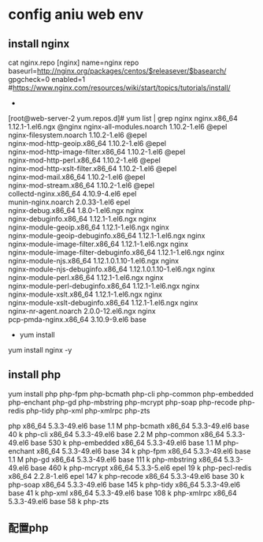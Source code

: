 # config aniu web env

## install nginx

cat nginx.repo
[nginx]
name=nginx repo
baseurl=http://nginx.org/packages/centos/$releasever/$basearch/
gpgcheck=0
enabled=1
#https://www.nginx.com/resources/wiki/start/topics/tutorials/install/

- 

[root@web-server-2 yum.repos.d]# yum list | grep nginx
nginx.x86_64                                1.12.1-1.el6.ngx             @nginx 
nginx-all-modules.noarch                    1.10.2-1.el6                 @epel  
nginx-filesystem.noarch                     1.10.2-1.el6                 @epel  
nginx-mod-http-geoip.x86_64                 1.10.2-1.el6                 @epel  
nginx-mod-http-image-filter.x86_64          1.10.2-1.el6                 @epel  
nginx-mod-http-perl.x86_64                  1.10.2-1.el6                 @epel  
nginx-mod-http-xslt-filter.x86_64           1.10.2-1.el6                 @epel  
nginx-mod-mail.x86_64                       1.10.2-1.el6                 @epel  
nginx-mod-stream.x86_64                     1.10.2-1.el6                 @epel  
collectd-nginx.x86_64                       4.10.9-4.el6                 epel   
munin-nginx.noarch                          2.0.33-1.el6                 epel   
nginx-debug.x86_64                          1.8.0-1.el6.ngx              nginx  
nginx-debuginfo.x86_64                      1.12.1-1.el6.ngx             nginx  
nginx-module-geoip.x86_64                   1.12.1-1.el6.ngx             nginx  
nginx-module-geoip-debuginfo.x86_64         1.12.1-1.el6.ngx             nginx  
nginx-module-image-filter.x86_64            1.12.1-1.el6.ngx             nginx  
nginx-module-image-filter-debuginfo.x86_64  1.12.1-1.el6.ngx             nginx  
nginx-module-njs.x86_64                     1.12.1.0.1.10-1.el6.ngx      nginx  
nginx-module-njs-debuginfo.x86_64           1.12.1.0.1.10-1.el6.ngx      nginx  
nginx-module-perl.x86_64                    1.12.1-1.el6.ngx             nginx  
nginx-module-perl-debuginfo.x86_64          1.12.1-1.el6.ngx             nginx  
nginx-module-xslt.x86_64                    1.12.1-1.el6.ngx             nginx  
nginx-module-xslt-debuginfo.x86_64          1.12.1-1.el6.ngx             nginx  
nginx-nr-agent.noarch                       2.0.0-12.el6.ngx             nginx  
pcp-pmda-nginx.x86_64                       3.10.9-9.el6                 base 

- yum install

yum install nginx -y


## install php

yum install php php-fpm php-bcmath php-cli php-common php-embedded php-enchant php-gd php-mbstring php-mcrypt php-soap php-recode php-redis php-tidy php-xml php-xmlrpc php-zts            

 php                                x86_64                  5.3.3-49.el6                              base                     1.1 M
 php-bcmath                         x86_64                  5.3.3-49.el6                              base                      40 k
 php-cli                            x86_64                  5.3.3-49.el6                              base                     2.2 M
 php-common                         x86_64                  5.3.3-49.el6                              base                     530 k
 php-embedded                       x86_64                  5.3.3-49.el6                              base                     1.1 M
 php-enchant                        x86_64                  5.3.3-49.el6                              base                      34 k
 php-fpm                            x86_64                  5.3.3-49.el6                              base                     1.1 M
 php-gd                             x86_64                  5.3.3-49.el6                              base                     111 k
 php-mbstring                       x86_64                  5.3.3-49.el6                              base                     460 k
 php-mcrypt                         x86_64                  5.3.3-5.el6                               epel                      19 k
 php-pecl-redis                     x86_64                  2.2.8-1.el6                               epel                     147 k
 php-recode                         x86_64                  5.3.3-49.el6                              base                      30 k
 php-soap                           x86_64                  5.3.3-49.el6                              base                     145 k
 php-tidy                           x86_64                  5.3.3-49.el6                              base                      41 k
 php-xml                            x86_64                  5.3.3-49.el6                              base                     108 k
 php-xmlrpc                         x86_64                  5.3.3-49.el6                              base                      58 k
 php-zts 
 
## 配置php 


 